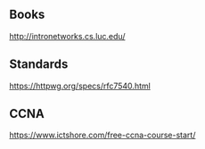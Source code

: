 ## Books
http://intronetworks.cs.luc.edu/

## Standards
https://httpwg.org/specs/rfc7540.html  

## CCNA
https://www.ictshore.com/free-ccna-course-start/
